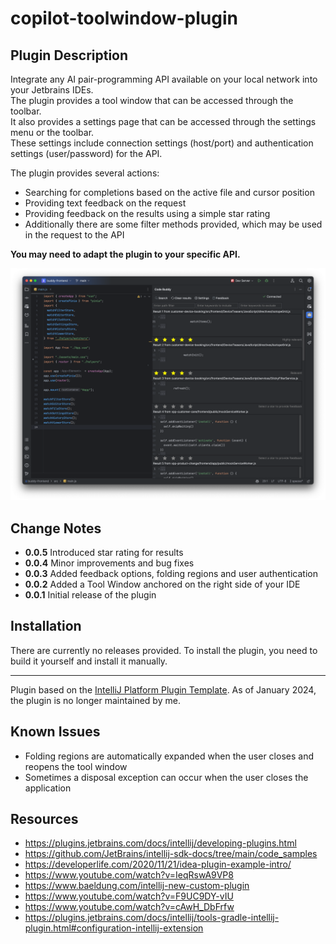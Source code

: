 # copilot-toolwindow-plugin

## Plugin Description

Integrate any AI pair-programming API available on your local network into your Jetbrains IDEs.<br>
The plugin provides a tool window that can be accessed through the toolbar.<br>
It also provides a settings page that can be accessed through the settings menu or the toolbar.<br>
These settings include connection settings (host/port) and authentication settings (user/password) for the API.<br>

The plugin provides several actions:<br>
  * Searching for completions based on the active file and cursor position
  * Providing text feedback on the request
  * Providing feedback on the results using a simple star rating
  * Additionally there are some filter methods provided, which may be used in the request to the API

**You may need to adapt the plugin to your specific API.**

![toolwindow_screenshot](src/main/resources/toolwindow.png)

## Change Notes

<ul>
    <li><b>0.0.5</b> Introduced star rating for results</li>
    <li><b>0.0.4</b> Minor improvements and bug fixes</li>
    <li><b>0.0.3</b> Added feedback options, folding regions and user authentication</li>
    <li><b>0.0.2</b> Added a Tool Window anchored on the right side of your IDE</li>
    <li><b>0.0.1</b> Initial release of the plugin</li>
</ul>

## Installation
  
There are currently no releases provided. To install the plugin, you need to build it yourself and install it manually.

---
Plugin based on the [IntelliJ Platform Plugin Template][template].
As of January 2024, the plugin is no longer maintained by me.

[template]: https://github.com/JetBrains/intellij-platform-plugin-template

## Known Issues

- Folding regions are automatically expanded when the user closes and reopens the tool window
- Sometimes a disposal exception can occur when the user closes the application

## Resources

- https://plugins.jetbrains.com/docs/intellij/developing-plugins.html
- https://github.com/JetBrains/intellij-sdk-docs/tree/main/code_samples
- https://developerlife.com/2020/11/21/idea-plugin-example-intro/
- https://www.youtube.com/watch?v=IeqRswA9VP8
- https://www.baeldung.com/intellij-new-custom-plugin
- https://www.youtube.com/watch?v=F9UC9DY-vIU
- https://www.youtube.com/watch?v=cAwH_DbFrfw
- https://plugins.jetbrains.com/docs/intellij/tools-gradle-intellij-plugin.html#configuration-intellij-extension
